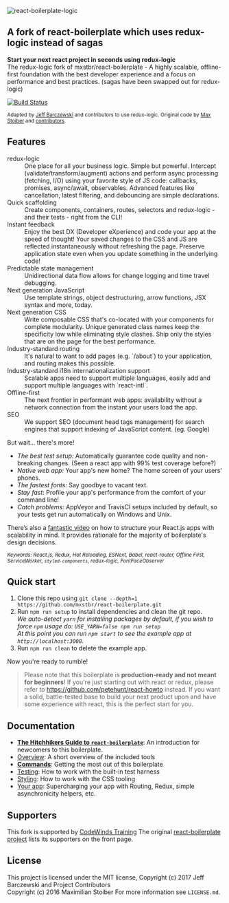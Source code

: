![react-boilerplate-logic](https://cloud.githubusercontent.com/assets/5689/22115338/3395f444-de32-11e6-85c0-842ed98924c3.jpg "react-boilerplate-logic")

## A fork of react-boilerplate which uses redux-logic instead of sagas

**Start your next react project in seconds using redux-logic**
<br />
The redux-logic fork of mxstbr/react-boilerplate - A highly scalable, offline-first foundation with the best developer experience and a focus on performance and best practices. (sagas have been swapped out for redux-logic)
<br />

[![Build Status](https://secure.travis-ci.org/jeffbski/react-boilerplate-logic.png?branch=master)](http://travis-ci.org/jeffbski/react-boilerplate-logic)

<sub>Adapted by <a href="https://twitter.com/jeffbski">Jeff Barczewski</a> and contributors to use redux-logic. Original code by <a href="https://twitter.com/mxstbr">Max Stoiber</a> and <a href="https://github.com/mxstbr/react-boilerplate/graphs/contributors">contributors</a>. </sub>
## Features

<dl>
  <dt>redux-logic</dt>
  <dd>One place for all your business logic. Simple but powerful. Intercept (validate/transform/augment) actions and perform async processing (fetching, I/O) using your favorite style of JS code: callbacks, promises, async/await, observables. Advanced features like cancellation, latest filtering, and debouncing are simple declarations.</dd>

  <dt>Quick scaffolding</dt>
  <dd>Create components, containers, routes, selectors and redux-logic - and their tests - right from the CLI!</dd>

  <dt>Instant feedback</dt>
  <dd>Enjoy the best DX (Developer eXperience) and code your app at the speed of thought! Your saved changes to the CSS and JS are reflected instantaneously without refreshing the page. Preserve application state even when you update something in the underlying code!</dd>

  <dt>Predictable state management</dt>
  <dd>Unidirectional data flow allows for change logging and time travel debugging.</dd>

  <dt>Next generation JavaScript</dt>
  <dd>Use template strings, object destructuring, arrow functions, JSX syntax and more, today.</dd>

  <dt>Next generation CSS</dt>
  <dd>Write composable CSS that's co-located with your components for complete modularity. Unique generated class names keep the specificity low while eliminating style clashes. Ship only the styles that are on the page for the best performance.</dd>

  <dt>Industry-standard routing</dt>
  <dd>It's natural to want to add pages (e.g. `/about`) to your application, and routing makes this possible.</dd>

  <dt>Industry-standard i18n internationalization support</dt>
  <dd>Scalable apps need to support multiple languages, easily add and support multiple languages with `react-intl`.</dd>

  <dt>Offline-first</dt>
  <dd>The next frontier in performant web apps: availability without a network connection from the instant your users load the app.</dd>

  <dt>SEO</dt>
  <dd>We support SEO (document head tags management) for search engines that support indexing of JavaScript content. (eg. Google)</dd>
</dl>

But wait... there's more!

  - *The best test setup:* Automatically guarantee code quality and non-breaking
    changes. (Seen a react app with 99% test coverage before?)
  - *Native web app:* Your app's new home? The home screen of your users' phones.
  - *The fastest fonts:* Say goodbye to vacant text.
  - *Stay fast*: Profile your app's performance from the comfort of your command
    line!
  - *Catch problems:* AppVeyor and TravisCI setups included by default, so your
    tests get run automatically on Windows and Unix.

There’s also a <a href="https://vimeo.com/168648012">fantastic video</a> on how to structure your React.js apps with scalability in mind. It provides rationale for the majority of boilerplate's design decisions.

<sub><i>Keywords: React.js, Redux, Hot Reloading, ESNext, Babel, react-router, Offline First, ServiceWorker, `styled-components`, redux-logic, FontFaceObserver</i></sub>

## Quick start

1. Clone this repo using `git clone --depth=1 https://github.com/mxstbr/react-boilerplate.git`
1. Run `npm run setup` to install dependencies and clean the git repo.<br />
   *We auto-detect `yarn` for installing packages by default, if you wish to force `npm` usage do: `USE_YARN=false npm run setup`*<br />
   *At this point you can run `npm start` to see the example app at `http://localhost:3000`.*
1. Run `npm run clean` to delete the example app.

Now you're ready to rumble!

> Please note that this boilerplate is **production-ready and not meant for beginners**! If you're just starting out with react or redux, please refer to https://github.com/petehunt/react-howto instead. If you want a solid, battle-tested base to build your next product upon and have some experience with react, this is the perfect start for you.

## Documentation

- [**The Hitchhikers Guide to `react-boilerplate`**](docs/general/introduction.md): An introduction for newcomers to this boilerplate.
- [Overview](docs/general): A short overview of the included tools
- [**Commands**](docs/general/commands.md): Getting the most out of this boilerplate
- [Testing](docs/testing): How to work with the built-in test harness
- [Styling](docs/css): How to work with the CSS tooling
- [Your app](docs/js): Supercharging your app with Routing, Redux, simple
  asynchronicity helpers, etc.

## Supporters

This fork is supported by [CodeWinds Training](https://codewinds.com/)
The original [react-boilerplate project](https://github.com/mxstbr/react-boilerplate) lists its supporters on the front page.


## License

This project is licensed under the MIT license,
Copyright (c) 2017 Jeff Barczewski and Project Contributors<br/>
Copyright (c) 2016 Maximilian Stoiber
For more information see `LICENSE.md`.
